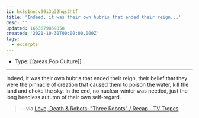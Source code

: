 ```yaml
---
id: hx8s1nnjv99i3g32hqs2htf
title: 'Indeed, it was their own hubris that ended their reign...'
desc: ''
updated: 1653679859858
created: '2021-10-30T00:00:00.000Z'
tags:
  - excerpts
---
```


- Type: [[areas.Pop Culture]]

---

Indeed, it was their own hubris that ended their reign, their belief that they were the pinnacle of creation that caused them to poison the water, kill the land and choke the sky. In the end, no nuclear winter was needed, just the long heedless autumn of their own self-regard.

> —via [Love, Death & Robots: "Three Robots" / Recap - TV Tropes](https://tvtropes.org/pmwiki/pmwiki.php/Recap/LoveDeathAndRobotsThreeRobots)
